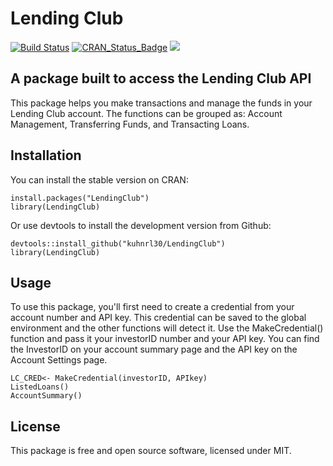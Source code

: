 # Lending Club  
[![Build Status](https://travis-ci.org/kuhnrl30/LendingClub.svg?branch=master)](https://travis-ci.org/kuhnrl30/LendingClub)
[![CRAN\_Status\_Badge](http://www.r-pkg.org/badges/version/LendingClub)](https://cran.r-project.org/package=LendingClub)
<img src= "https://cranlogs.r-pkg.org/badges/grand-total/LendingClub" />


## A package built to access the Lending Club API  
This package helps you make transactions and manage the funds in your Lending Club account. 
The functions can be grouped as: Account Management, Transferring Funds, and 
Transacting Loans.

## Installation
You can install the stable version on CRAN:
```
install.packages("LendingClub")
library(LendingClub)
```

Or use devtools to install the development version from Github:
```
devtools::install_github("kuhnrl30/LendingClub")
library(LendingClub)
```

## Usage 
To use this package, you'll first need to create a credential from your account 
number and API key. This credential can be saved to the global environment and 
the other functions will detect it. Use the MakeCredential() function and pass 
it your investorID number and your API key. You can find the InvestorID on your 
account summary page and the API key on the Account Settings page. 

```
LC_CRED<- MakeCredential(investorID, APIkey)
ListedLoans()
AccountSummary()
```

## License
This package is free and open source software, licensed under MIT.
